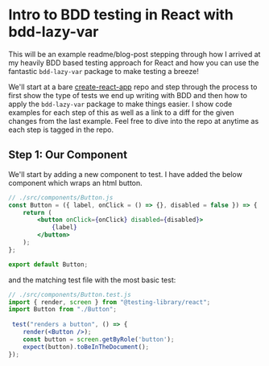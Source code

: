 # Intro to BDD testing in React with bdd-lazy-var

This will be an example readme/blog-post stepping through how I arrived at my heavily BDD based testing approach for React and how you can use the fantastic `bdd-lazy-var` package to make testing a breeze!

We'll start at a bare [create-react-app](https://github.com/stalniy/bdd-lazy-var) repo and step through the process to first show the type of tests we end up writing with BDD and then how to apply the `bdd-lazy-var` package to make things easier.
I show code examples for each step of this as well as a link to a diff for the given changes from the last example. Feel free to dive into the repo at anytime as each step is tagged in the repo.

## Step 1: Our Component

We'll start by adding a new component to test. I have added the below component which wraps an html button.

```jsx
// ./src/components/Button.js
const Button = ({ label, onClick = () => {}, disabled = false }) => {
	return (
		<button onClick={onClick} disabled={disabled}>
			{label}
		</button>
	);
};

export default Button;
```

and the matching test file with the most basic test:

```jsx
// ./src/components/Button.test.js
import { render, screen } from "@testing-library/react";
import Button from "./Button";
 
 test("renders a button", () => {
	render(<Button />);
	const button = screen.getByRole('button');
	expect(button).toBeInTheDocument();
});
```
